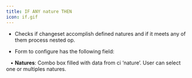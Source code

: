 ```yaml
---
title: IF ANY nature THEN
icon: if.gif
---
```


* Checks if changeset accomplish defined natures and if it meets any of them process nested op. 

* Form to configure has the following field: <br />

&nbsp; &nbsp;• **Natures**: Combo box filled with data from ci ‘nature’. User can select one or multiples natures.


